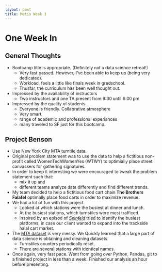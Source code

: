 ```yaml
---
layout: post
title: Metis Week 1
---
```


# One Week In

## General Thoughts

* Bootcamp title is appropriate. (Definitely not a data science retreat!)
  * Very fast passed. However, I've been able to keep up (being very dedicated).
  * Workload, feels a little like finals week in gradschool.
  * Thusfar, the curriculum has been well thought out. 
* Impressed by the availability of instructors
  * Two instructors and one TA present from 9:30 until 6:00 pm
* Impressed by the quality of students. 
  * Everyone is friendly. Collabrative atmosphere
  * Very smart.
  * range of academic and professional experiances
  * many traveled to SF just for this bootcamp.
  
## Project Benson
  
* Use New York City MTA turntile data.
* Original problem statement was to use the data to help a fictitious non-profit called WomenTechWomenYes (WTWY) 
to optimially place street canvassers for gathering signatures.
* In order to keep it interesting we were encouraged to tweak the problem statement such that:
  * mix it up and 
  * different teams analyze data differently and find different trends. 
* My team decided to help a fictitious food cart chain __The Brothers Falafel__ optimally place food carts in order to maximize revenue. 
* We had a lot of fun with this project.
  * Looked at which stations were the busiest at dinner and lunch.
  * At the busiest stations, which turnstiles were most trafficed. 
  * Inspired by an episod of [*Seinfeld*](https://www.youtube.com/watch?v=IFE9C7BBkTY) 
  tried to identify the busiest platforms, in case our client wanted to expand into the trackside halal cart market.
* The [MTA dataset](http://web.mta.info/developers/turnstile.html) is very messy. 
We Quickly learned that a large part of data science is obtaining and cleaning datasets.
  * Turnstiles counters periodically reset. 
  * There are several stations with identical names. 
* Once again, very fast pace. Went from going over Python, Pandas, git to a finished project in less than a week. Finished our analysis an hour before presenting.
